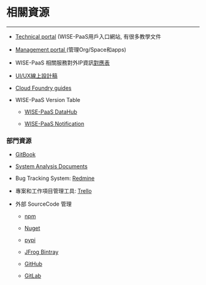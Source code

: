 # 相關資源

---

* [Technical portal](https://portal-technical.wise-paas.com/) \(WISE-PaaS用戶入口網站, 有很多教學文件
* [Management portal ](https://portal-management.wise-paas.com/)\(管理Org/Space和apps\)
* WISE-PaaS 相關服務對外IP資訊[對應表](https://docs.google.com/spreadsheets/d/1Y6nFWQXrtBU4u1AMHC05FfD-57vG2sJAmnQ28-nHdQs/edit#gid=0)

* [UI/UX線上設計稿](https://app.zeplin.io/projects)

* [Cloud Foundry guides](https://docs.cloudfoundry.org/)

* WISE-PaaS Version Table

  * [WISE-PaaS DataHub](https://docs.google.com/spreadsheets/d/1b021SxYtYdNLH1ihfd8UmVRHBgJo0yRQBzq2a1OSsLc/edit#gid=0)

  * [WISE-PaaS Notification](https://docs.google.com/spreadsheets/d/1CUdZCr0nll3G6Dv07YDApXy5_trHfwvJYClblyvtNeY/edit#gid=0)

### 部門資源

* [GitBook](https://legacy.gitbook.com/@advwacloud)

* [System Analysis Documents](https://advwacloud.gitbooks.io/system-analysis-design-documents)

* Bug Tracking System: [Redmine](http://aclredmine.advantech.com.tw/redmines/EI-PaaS)

* 專案和工作項目管理工具: [Trello](https://trello.com)

* 外部 SourceCode 管理

  * [npm](https://www.npmjs.com/~advwacloud)

  * [Nuget](https://www.nuget.org/profiles/advwacloud)

  * [pypi](https://pypi.org/user/advwacloud/)

  * [JFrog Bintray](https://bintray.com/advwacloud)

  * [GitHub](https://github.com/advwacloud)

  * [GitLab](http://advgitlab.eastasia.cloudapp.azure.com/)



